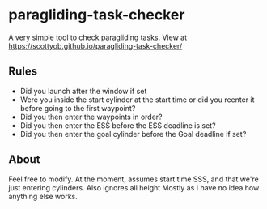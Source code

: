 # paragliding-task-checker
A very simple tool to check paragliding tasks.  View at https://scottyob.github.io/paragliding-task-checker/

## Rules
* Did you launch after the window if set
* Were you inside the start cylinder at the start time or did you reenter it before going to the first waypoint?
* Did you then enter the waypoints in order?
* Did you then enter the ESS before the ESS deadline is set?
* Did you then enter the goal cylinder before the Goal deadline if set?

## About
Feel free to modify.  At the moment, assumes start time SSS, and that we're just entering cylinders.  Also ignores all height
Mostly as I have no idea how anything else works.